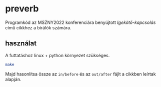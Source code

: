 # preverb

Programkód az MSZNY2022 konferenciára benyújtott
_Igekötő-kapcsolás_ című cikkhez a bírálók számára.

## használat

A futtatáshoz linux + python környezet szükséges. 

```bash
make
```

Majd hasonlítsa össze
az `in/before` és az `out/after` fájlt a cikkben leírtak alapján.

